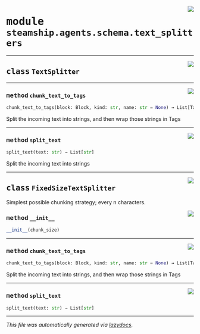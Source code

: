 <!-- markdownlint-disable -->

<a href="https://github.com/steamship-core/python-client/tree/main/src/steamship/agents/schema/text_splitters.py#L0"><img align="right" style="float:right;" src="https://img.shields.io/badge/-source-cccccc?style=flat-square"></a>

# <kbd>module</kbd> `steamship.agents.schema.text_splitters`






---

<a href="https://github.com/steamship-core/python-client/tree/main/src/steamship/agents/schema/text_splitters.py#L7"><img align="right" style="float:right;" src="https://img.shields.io/badge/-source-cccccc?style=flat-square"></a>

## <kbd>class</kbd> `TextSplitter`







---

<a href="https://github.com/steamship-core/python-client/tree/main/src/steamship/agents/schema/text_splitters.py#L13"><img align="right" style="float:right;" src="https://img.shields.io/badge/-source-cccccc?style=flat-square"></a>

### <kbd>method</kbd> `chunk_text_to_tags`

```python
chunk_text_to_tags(block: Block, kind: str, name: str = None) → List[Tag]
```

Split the incoming text into strings, and then wrap those strings in Tags 

---

<a href="https://github.com/steamship-core/python-client/tree/main/src/steamship/agents/schema/text_splitters.py#L8"><img align="right" style="float:right;" src="https://img.shields.io/badge/-source-cccccc?style=flat-square"></a>

### <kbd>method</kbd> `split_text`

```python
split_text(text: str) → List[str]
```

Split the incoming text into strings 


---

<a href="https://github.com/steamship-core/python-client/tree/main/src/steamship/agents/schema/text_splitters.py#L37"><img align="right" style="float:right;" src="https://img.shields.io/badge/-source-cccccc?style=flat-square"></a>

## <kbd>class</kbd> `FixedSizeTextSplitter`
Simplest possible chunking strategy; every n characters. 

<a href="https://github.com/steamship-core/python-client/tree/main/src/steamship/agents/schema/text_splitters.py#L42"><img align="right" style="float:right;" src="https://img.shields.io/badge/-source-cccccc?style=flat-square"></a>

### <kbd>method</kbd> `__init__`

```python
__init__(chunk_size)
```








---

<a href="https://github.com/steamship-core/python-client/tree/main/src/steamship/agents/schema/text_splitters.py#L13"><img align="right" style="float:right;" src="https://img.shields.io/badge/-source-cccccc?style=flat-square"></a>

### <kbd>method</kbd> `chunk_text_to_tags`

```python
chunk_text_to_tags(block: Block, kind: str, name: str = None) → List[Tag]
```

Split the incoming text into strings, and then wrap those strings in Tags 

---

<a href="https://github.com/steamship-core/python-client/tree/main/src/steamship/agents/schema/text_splitters.py#L45"><img align="right" style="float:right;" src="https://img.shields.io/badge/-source-cccccc?style=flat-square"></a>

### <kbd>method</kbd> `split_text`

```python
split_text(text: str) → List[str]
```








---

_This file was automatically generated via [lazydocs](https://github.com/ml-tooling/lazydocs)._
